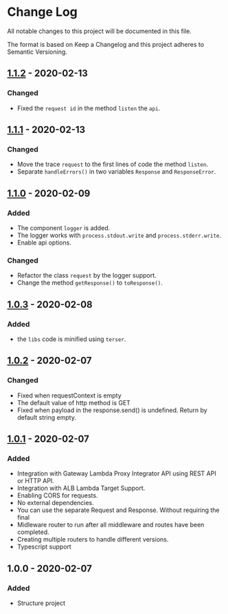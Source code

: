 # Change Log

All notable changes to this project will be documented in this file.

The format is based on Keep a Changelog and this project adheres to Semantic Versioning.

## [1.1.2] - 2020-02-13

### Changed
- Fixed the `request id` in the method `listen` the `api`.

## [1.1.1] - 2020-02-13

### Changed
- Move the trace `request` to the first lines of code the method `listen`.
- Separate `handleErrors()` in two variables `Response` and `ResponseError`.

## [1.1.0] - 2020-02-09

### Added
- The component `logger` is added.
- The logger works with `process.stdout.write` and `process.stderr.write`.
- Enable api options.
  
### Changed
- Refactor the class `request` by the logger support.
- Change the method `getResponse()` to `toResponse()`.

## [1.0.3] - 2020-02-08

### Added
- the `libs` code is minified using `terser`.

## [1.0.2] - 2020-02-07

### Changed
- Fixed when requestContext is empty
- The default value of http method is GET
- Fixed when payload in the response.send() is undefined. Return by default string empty.

## [1.0.1] - 2020-02-07

### Added
- Integration with Gateway Lambda Proxy Integrator API using REST API or HTTP API.
- Integration with ALB Lambda Target Support.
- Enabling CORS for requests.
- No external dependencies.
- You can use the separate Request and Response. Without requiring the final
- Midleware router to run after all middleware and routes have been completed.
- Creating multiple routers to handle different versions.
- Typescript support

## 1.0.0 - 2020-02-07

### Added
- Structure project

[1.1.2]: https://github.com/ldiego73/micro-lambda-api/releases/tag/1.1.2
[1.1.1]: https://github.com/ldiego73/micro-lambda-api/releases/tag/1.1.1
[1.1.0]: https://github.com/ldiego73/micro-lambda-api/releases/tag/1.1.0
[1.0.3]: https://github.com/ldiego73/micro-lambda-api/releases/tag/1.0.3
[1.0.2]: https://github.com/ldiego73/micro-lambda-api/releases/tag/1.0.2
[1.0.1]: https://github.com/ldiego73/micro-lambda-api/releases/tag/1.0.1
